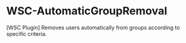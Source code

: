 # WSC-AutomaticGroupRemoval
[WSC Plugin] Removes users automatically from groups according to specific criteria.
